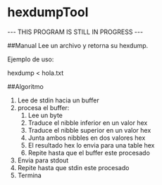 # hexdumpTool

--- THIS PROGRAM IS STILL IN PROGRESS ---

##Manual
Lee un archivo y retorna su hexdump.

Ejemplo de uso:

hexdump < hola.txt

##Algoritmo
1. Lee de stdin hacia un buffer
2. procesa el buffer:
    1. Lee un byte
    2. Traduce el nibble inferior en un valor hex
    3. Traduce el nibble superior en un valor hex
    4. Junta ambos nibbles en dos valores hex
    5. El resultado hex lo envia para una table hex
    6. Repite hasta que el buffer este procesado
3. Envia para stdout
4. Repite hasta que stdin este procesado 
5. Termina 

